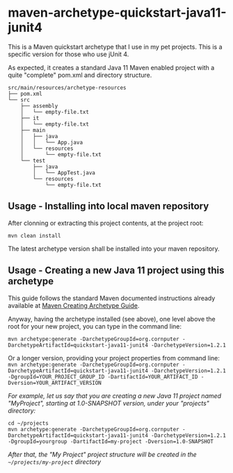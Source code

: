 # maven-archetype-quickstart-java11-junit4

This is a Maven quickstart archetype that I use in my pet projects. This is a specific version for those who use jUnit 4.

As expected, it creates a standard Java 11 Maven enabled project with a quite "complete" pom.xml and directory structure.

```
src/main/resources/archetype-resources
├── pom.xml
└── src
    ├── assembly
    │   └── empty-file.txt
    ├── it
    │   └── empty-file.txt
    ├── main
    │   ├── java
    │   │   └── App.java
    │   └── resources
    │       └── empty-file.txt
    └── test
        ├── java
        │   └── AppTest.java
        └── resources
            └── empty-file.txt
```

## Usage - Installing into local maven repository

After clonning or extracting this project contents, at the project root:

`mvn clean install`

The latest archetype version shall be installed into your maven repository.

## Usage - Creating a new Java 11 project using this archetype

This guide follows the standard Maven documented instructions already available at [Maven Creating Archetype Guide](https://maven.apache.org/guides/mini/guide-creating-archetypes.html#a4._Install_the_archetype_and_run_the_archetype_plugin).

Anyway, having the archetype installed (see above), one level above the root for your new project, you can type in the command line:

`mvn archetype:generate -DarchetypeGroupId=org.cornputer -DarchetypeArtifactId=quickstart-java11-junit4 -DarchetypeVersion=1.2.1`

Or a longer version, providing your project properties from command line:
`mvn archetype:generate -DarchetypeGroupId=org.cornputer -DarchetypeArtifactId=quickstart-java11-junit4 -DarchetypeVersion=1.2.1 -DgroupId=YOUR_PROJECT_GROUP_ID -DartifactId=YOUR_ARTIFACT_ID -Dversion=YOUR_ARTIFACT_VERSION`

 _For example, let us say that you are creating a new Java 11 project named "MyProject", starting at 1.0-SNAPSHOT version, under your "projects" directory:_
 
 ```
 cd ~/projects
 mvn archetype:generate -DarchetypeGroupId=org.cornputer -DarchetypeArtifactId=quickstart-java11-junit4 -DarchetypeVersion=1.2.1 -DgroupId=yourgroup -DartifactId=my-project -Dversion=1.0-SNAPSHOT
 ```

_After that, the "My Project" project structure will be created in the `~/projects/my-project` directory_  

